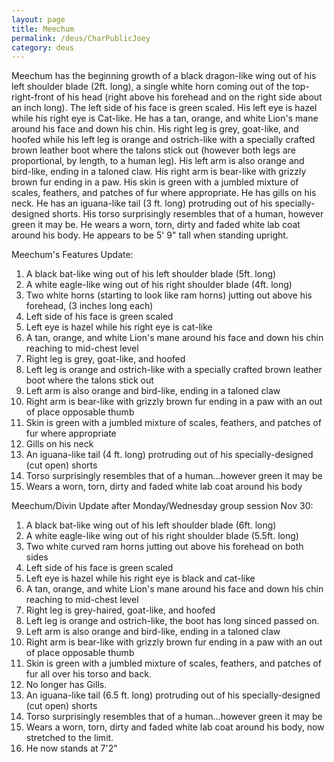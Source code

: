 ```yaml
---
layout: page
title: Meechum
permalink: /deus/CharPublicJoey
category: deus
---
```

Meechum has the beginning growth of a black dragon-like wing out of his left shoulder blade (2ft. long), a single white horn coming out of the top-right-front of his head (right above his forehead and on the right side about an inch long). The left side of his face is green scaled. His left eye is hazel while his right eye is Cat-like. He has a tan, orange, and white Lion's mane around his face and down his chin. His right leg is grey, goat-like, and hoofed while his left leg is orange and ostrich-like with a specially crafted brown leather boot where the talons stick out (however both legs are proportional, by length, to a human leg). His left arm is also orange and bird-like, ending in a taloned claw. His right arm is bear-like with grizzly brown fur ending in a paw. His skin is green with a jumbled mixture of scales, feathers, and patches of fur where appropriate. He has gills on his neck. He has an iguana-like tail (3 ft. long) protruding out of his specially-designed shorts. His torso surprisingly resembles that of a human, however green it may be. He wears a worn, torn, dirty and faded white lab coat around his body.  He appears to be 5' 9&quot; tall when standing upright.

Meechum's Features Update:

1.  A black bat-like wing out of his left shoulder blade (5ft. long)
2.  A white eagle-like wing out of his right shoulder blade (4ft. long)
3.  Two white horns (starting to look like ram horns) jutting out above his forehead, (3 inches long each)
4.  Left side of his face is green scaled
5.  Left eye is hazel while his right eye is cat-like
6.  A tan, orange, and white Lion's mane around his face and down his chin reaching to mid-chest level
7.  Right leg is grey, goat-like, and hoofed
8.  Left leg is orange and ostrich-like with a specially crafted brown leather boot where the talons stick out
9.  Left arm is also orange and bird-like, ending in a taloned claw
10. Right arm is bear-like with grizzly brown fur ending in a paw with an out of place opposable thumb
11. Skin is green with a jumbled mixture of scales, feathers, and patches of fur where appropriate
12. Gills on his neck
13. An iguana-like tail (4 ft. long) protruding out of his specially-designed (cut open) shorts
14. Torso surprisingly resembles that of a human...however green it may be
15. Wears a worn, torn, dirty and faded white lab coat around his body

Meechum/Divin Update after Monday/Wednesday group session Nov 30:

1.  A black bat-like wing out of his left shoulder blade (6ft. long)
2.  A white eagle-like wing out of his right shoulder blade (5.5ft. long)
3.  Two white curved ram horns jutting out above his forehead on both sides
4.  Left side of his face is green scaled
5.  Left eye is hazel while his right eye is black and cat-like
6.  A tan, orange, and white Lion's mane around his face and down his chin reaching to mid-chest level
7.  Right leg is grey-haired, goat-like, and hoofed
8.  Left leg is orange and ostrich-like, the boot has long sinced passed on.
9.  Left arm is also orange and bird-like, ending in a taloned claw
10. Right arm is bear-like with grizzly brown fur ending in a paw with an out of place opposable thumb
11. Skin is green with a jumbled mixture of scales, feathers, and patches of fur all over his torso and back.
12. No longer has Gills.
13. An iguana-like tail (6.5 ft. long) protruding out of his specially-designed (cut open) shorts
14. Torso surprisingly resembles that of a human...however green it may be
15. Wears a worn, torn, dirty and faded white lab coat around his body, now stretched to the limit.
16. He now stands at 7'2&quot;
